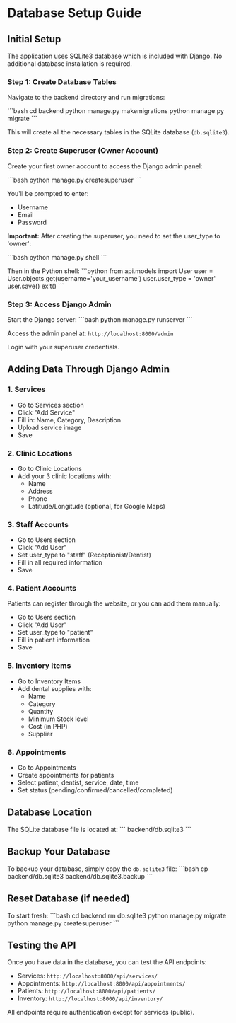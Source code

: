 # Database Setup Guide

## Initial Setup

The application uses SQLite3 database which is included with Django. No additional database installation is required.

### Step 1: Create Database Tables

Navigate to the backend directory and run migrations:

\`\`\`bash
cd backend
python manage.py makemigrations
python manage.py migrate
\`\`\`

This will create all the necessary tables in the SQLite database (`db.sqlite3`).

### Step 2: Create Superuser (Owner Account)

Create your first owner account to access the Django admin panel:

\`\`\`bash
python manage.py createsuperuser
\`\`\`

You'll be prompted to enter:
- Username
- Email
- Password

**Important:** After creating the superuser, you need to set the user_type to 'owner':

\`\`\`bash
python manage.py shell
\`\`\`

Then in the Python shell:
\`\`\`python
from api.models import User
user = User.objects.get(username='your_username')
user.user_type = 'owner'
user.save()
exit()
\`\`\`

### Step 3: Access Django Admin

Start the Django server:
\`\`\`bash
python manage.py runserver
\`\`\`

Access the admin panel at: `http://localhost:8000/admin`

Login with your superuser credentials.

## Adding Data Through Django Admin

### 1. Services
- Go to Services section
- Click "Add Service"
- Fill in: Name, Category, Description
- Upload service image
- Save

### 2. Clinic Locations
- Go to Clinic Locations
- Add your 3 clinic locations with:
  - Name
  - Address
  - Phone
  - Latitude/Longitude (optional, for Google Maps)

### 3. Staff Accounts
- Go to Users section
- Click "Add User"
- Set user_type to "staff" (Receptionist/Dentist)
- Fill in all required information
- Save

### 4. Patient Accounts
Patients can register through the website, or you can add them manually:
- Go to Users section
- Click "Add User"
- Set user_type to "patient"
- Fill in patient information
- Save

### 5. Inventory Items
- Go to Inventory Items
- Add dental supplies with:
  - Name
  - Category
  - Quantity
  - Minimum Stock level
  - Cost (in PHP)
  - Supplier

### 6. Appointments
- Go to Appointments
- Create appointments for patients
- Select patient, dentist, service, date, time
- Set status (pending/confirmed/cancelled/completed)

## Database Location

The SQLite database file is located at:
\`\`\`
backend/db.sqlite3
\`\`\`

## Backup Your Database

To backup your database, simply copy the `db.sqlite3` file:
\`\`\`bash
cp backend/db.sqlite3 backend/db.sqlite3.backup
\`\`\`

## Reset Database (if needed)

To start fresh:
\`\`\`bash
cd backend
rm db.sqlite3
python manage.py migrate
python manage.py createsuperuser
\`\`\`

## Testing the API

Once you have data in the database, you can test the API endpoints:

- Services: `http://localhost:8000/api/services/`
- Appointments: `http://localhost:8000/api/appointments/`
- Patients: `http://localhost:8000/api/patients/`
- Inventory: `http://localhost:8000/api/inventory/`

All endpoints require authentication except for services (public).
